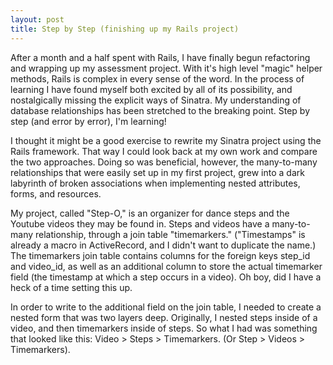 ```yaml
---
layout: post
title: Step by Step (finishing up my Rails project)
---
```


After a month and a half spent with Rails, I have finally begun refactoring and wrapping up my assessment project.  With it's high level "magic" helper methods, Rails is complex in every sense of the word.  In the process of learning I have found myself both excited by all of its possibility, and nostalgically missing the explicit ways of Sinatra.  My understanding of database relationships has been stretched to the breaking point.  Step by step (and error by error), I'm learning!

I thought it might be a good exercise to rewrite my Sinatra project using the Rails framework.  That way I could look back at my own work and compare the two approaches.  Doing so was beneficial, however, the many-to-many relationships that were easily set up in my first project, grew into a dark labyrinth of broken associations when implementing nested attributes, forms, and resources.  

My project, called "Step-O," is an organizer for dance steps and the Youtube videos they may be found in.  Steps and videos have a many-to-many relationship, through a join table "timemarkers."  ("Timestamps" is already a macro in ActiveRecord, and I didn't want to duplicate the name.)  The timemarkers join table contains columns for the foreign keys step_id and video_id, as well as an additional column to store the actual timemarker field (the timestamp at which a step occurs in a video).  Oh boy, did I have a heck of a time setting this up.  

In order to write to the additional field on the join table, I needed to create a nested form that was two layers deep.  Originally, I nested steps inside of a video, and then timemarkers inside of steps.  So what I had was something that looked like this:  Video > Steps > Timemarkers.  (Or Step > Videos > Timemarkers).  
